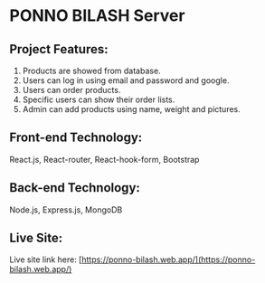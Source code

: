 # PONNO BILASH Server

## Project Features:
1. Products are showed from database.
2. Users can log in using email and password and google.
3. Users can order products.
4. Specific users can show their order lists.
5. Admin can add products using name, weight and pictures.

## Front-end Technology: 
React.js, React-router, React-hook-form, Bootstrap
## Back-end Technology: 
Node.js, Express.js, MongoDB

## Live Site:

Live site link here: [https://ponno-bilash.web.app/](https://ponno-bilash.web.app/)
